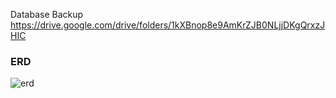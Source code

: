 Database Backup
https://drive.google.com/drive/folders/1kXBnop8e9AmKrZJB0NLjjDKgQrxzJHIC


### ERD
![erd](https://github.com/kirollos-Magdy1/algoriza-internship-66/assets/61789409/d0a12546-cc34-4e82-be2b-32c7eb94ef76)
